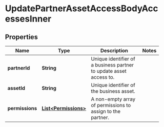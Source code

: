 

# UpdatePartnerAssetAccessBodyAccessesInner

## Properties

Name | Type | Description | Notes
------------ | ------------- | ------------- | -------------
**partnerId** | **String** | Unique identifier of a business partner to update asset access to. | 
**assetId** | **String** | Unique identifier of the business asset. | 
**permissions** | [**List&lt;Permissions&gt;**](Permissions.md) | A non-empty array of permissions to assign to the partner. | 




